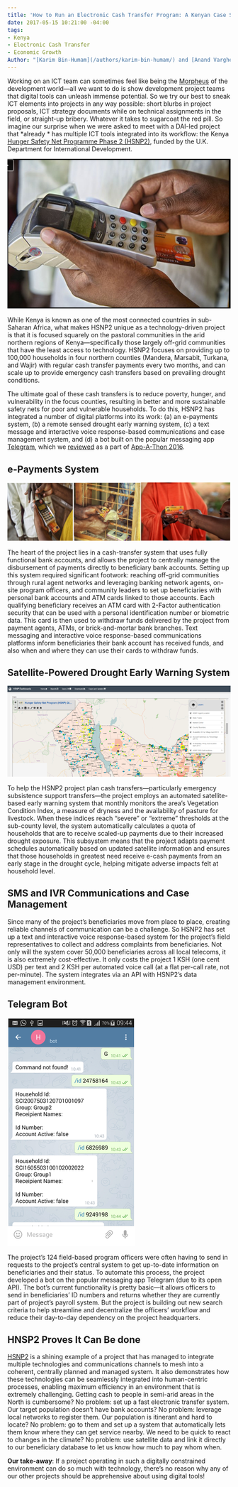 ```yaml
---
title: 'How to Run an Electronic Cash Transfer Program: A Kenyan Case Study'
date: 2017-05-15 10:21:00 -04:00
tags:
- Kenya
- Electronic Cash Transfer
- Economic Growth
Author: "[Karim Bin-Humam](/authors/karim-bin-humam/) and [Anand Varghese](/authors/anand-varghese/)"
---
```


Working on an ICT team can sometimes feel like being the [Morpheus](https://en.wikipedia.org/wiki/Morpheus_(The_Matrix)) of the development world—all we want to do is show development project teams that digital tools can unleash immense potential. So we try our best to sneak ICT elements into projects in any way possible: short blurbs in project proposals, ICT strategy documents while on technical assignments in the field, or straight-up bribery. Whatever it takes to sugarcoat the red pill. So imagine our surprise when we were asked to meet with a DAI-led project that \*already \* has multiple ICT tools integrated into its workflow: the  Kenya [Hunger Safety Net Programme Phase 2 (HSNP2)](https://www.dai.com/our-work/projects/kenya-hunger-safety-net-programme-phase-2-hsnp2), funded by the U.K. Department for International Development.

![introphoto.png](/uploads/introphoto.png)

<!--more-->

While Kenya is known as one of the most connected countries in sub-Saharan Africa, what makes HSNP2 unique as a technology-driven project is that it is focused squarely on the pastoral communities in the arid northern regions of Kenya—specifically those largely off-grid communities that have the least access to technology. HSNP2 focuses on providing up to 100,000 households in four northern counties (Mandera, Marsabit, Turkana, and Wajir) with regular cash transfer payments every two months, and can scale up to provide emergency cash transfers based on prevailing drought conditions. 

The ultimate goal of these cash transfers is to reduce poverty, hunger, and vulnerability in the focus counties, resulting in better and more sustainable safety nets for poor and vulnerable households. To do this, HSNP2 has integrated a number of digital platforms into its work: (a) an e-payments system, (b) a remote sensed drought early warning system, (c) a text message and interactive voice response-based communications and case management system, and (d) a bot built on the popular messaging app [Telegram](https://telegram.org/), which we [reviewed](https://dai-global-digital.com/app-a-thon-2016-telegram-for-development.html) as a part of [App-A-Thon 2016](https://dai-global-digital.com/tags/?tag=appathon-2016).

## e-Payments System

![Picture1.png](/uploads/Picture1.png)

The heart of the project lies in a cash-transfer system that uses fully functional bank accounts, and allows the project to centrally manage the disbursement of payments directly to beneficiary bank accounts. Setting up this system required significant footwork: reaching off-grid communities through rural agent networks and leveraging banking network agents, on-site program officers, and community leaders to set up beneficiaries with personal bank accounts and ATM cards linked to those accounts. Each qualifying beneficiary receives an ATM card with 2-Factor authentication security that can be used with a personal identification number or biometric data. This card is then used to withdraw funds delivered by the project from payment agents, ATMs, or brick-and-mortar bank branches. Text messaging and interactive voice response-based communications platforms inform beneficiaries their bank account has received funds, and also when and where they can use their cards to withdraw funds.

## Satellite-Powered Drought Early Warning System

![Picture4-dea765.png](/uploads/Picture4-dea765.png)

To help the HSNP2 project plan cash transfers—particularly emergency subsistence support transfers—the project employs an automated satellite-based early warning system that monthly monitors the area’s Vegetation Condition Index, a measure of dryness and the availability of pasture for livestock. When these indices reach “severe” or “extreme” thresholds at the sub-county level, the system automatically calculates a quota of households that are to receive scaled-up payments due to their increased drought exposure. This subsystem means that the project adapts payment schedules automatically based on updated satellite information and ensures that those households in greatest need receive e-cash payments from an early stage in the drought cycle, helping mitigate adverse impacts felt at household level.

## SMS and IVR Communications and Case Management

Since many of the project’s beneficiaries move from place to place, creating reliable channels of communication can be a challenge. So HSNP2 has set up a text and interactive voice response-based system for the project’s field representatives to collect and address complaints from beneficiaries. Not only will the system cover 50,000 beneficiaries across all local telecoms, it is also extremely cost-effective. It only costs the project 1 KSH (one cent USD) per text and 2 KSH per automated voice call (at a flat per-call rate, not per-minute). The system integrates via an API with HSNP2’s data management environment.

## Telegram Bot

![Picture3.png](/uploads/Picture3.png)

The project’s 124 field-based program officers were often having to send in requests to the project’s central system to get up-to-date information on beneficiaries and their status. To automate this process, the project developed a bot on the popular messaging app Telegram (due to its open API). The bot’s current functionality is pretty basic—it allows officers to send in beneficiaries’ ID numbers and returns whether they are currently part of project’s payroll system. But the project is building out new search criteria to help streamline and decentralize the officers’ workflow and reduce their day-to-day dependency on the project headquarters.

## HNSP2 Proves It Can Be done

[HSNP2](http://www.hsnp.or.ke/) is a shining example of a project that has managed to integrate multiple technologies and communications channels to mesh into a coherent, centrally planned and managed system. It also demonstrates how these technologies can be seamlessly integrated into human-centric processes, enabling maximum efficiency in an environment that is extremely challenging. Getting cash to people in semi-arid areas in the North is cumbersome? No problem: set up a fast electronic transfer system. Our target population doesn’t have bank accounts? No problem: leverage local networks to register them. Our population is itinerant and hard to locate? No problem: go to them and set up a system that automatically lets them know where they can get service nearby. We need to be quick to react to changes in the climate? No problem: use satellite data and link it directly to our beneficiary database to let us know how much to pay whom when.

**Our take-away**: If a project operating in such a digitally constrained environment can do so much with technology, there’s no reason why any of our other projects should be apprehensive about using digital tools!